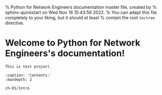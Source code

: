 % Python for Network Engineers documentation master file, created by
% sphinx-quickstart on Wed Nov 16 15:43:56 2022.
% You can adapt this file completely to your liking, but it should at least
% contain the root `toctree` directive.

# Welcome to Python for Network Engineers's documentation!

```{warning}
This is test project.
```

```{toctree}
:caption: 'Contents:'
:maxdepth: 2

ch-01/Intro
```
